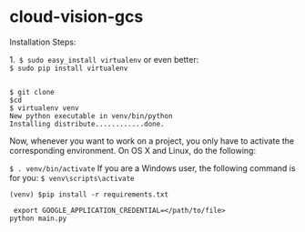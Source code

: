 # cloud-vision-gcs

Installation Steps:

1.<code> $ sudo easy_install virtualenv</code>
or even better:
    <code> $ sudo pip install virtualenv</code> 
    
<code>
$ git clone <url>
$cd <new directory>
$ virtualenv venv
New python executable in venv/bin/python
Installing distribute............done.
</code>

Now, whenever you want to work on a project, you only have to activate the corresponding environment. On OS X and Linux, do the following:

<code>$ . venv/bin/activate</code>
If you are a Windows user, the following command is for you:
<code>$ venv\scripts\activate</code>

 <code>(venv) $pip install -r requirements.txt</code>


 <code> export GOOGLE_APPLICATION_CREDENTIAL=</path/to/file> </code>
<code>python main.py</code>


